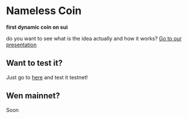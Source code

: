 # Nameless Coin

**first dynamic coin on sui**

do you want to see what is the idea actually and how it works? [Go to our presentation](./presentation.pdf)

## Want to test it?

Just go to [here](https://namelesscoin.wtf) and test it testnet!

## Wen mainnet?

Soon
